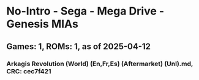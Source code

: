# No-Intro - Sega - Mega Drive - Genesis MIAs
## Games: 1, ROMs: 1, as of 2025-04-12

### Arkagis Revolution (World) (En,Fr,Es) (Aftermarket) (Unl).md, CRC: cec7f421
